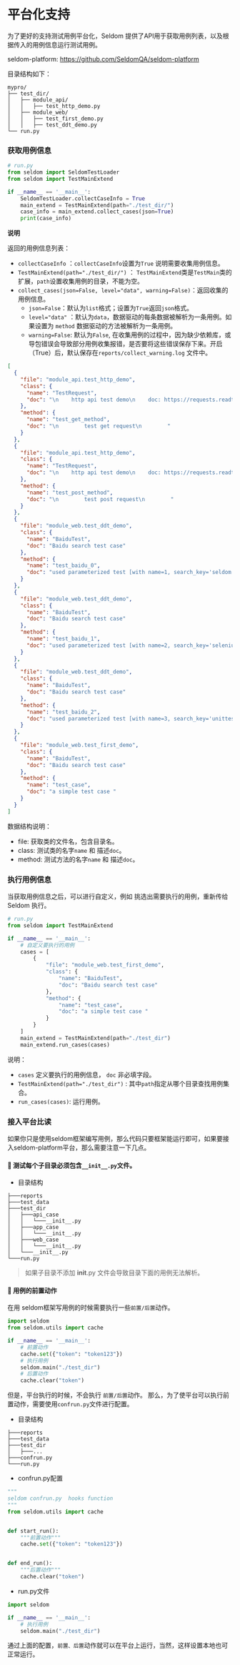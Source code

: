 # 平台化支持

为了更好的支持测试用例平台化，Seldom 提供了API用于获取用例列表，以及根据传入的用例信息运行测试用例。

seldom-platform: https://github.com/SeldomQA/seldom-platform

目录结构如下：

```shell
mypro/
├── test_dir/
│   ├── module_api/
│   │   ├── test_http_demo.py
│   ├── module_web/
│   │   ├── test_first_demo.py
│   │   ├── test_ddt_demo.py
└── run.py
```

### 获取用例信息

```py
# run.py
from seldom import SeldomTestLoader
from seldom import TestMainExtend

if __name__ == '__main__':
    SeldomTestLoader.collectCaseInfo = True
    main_extend = TestMainExtend(path="./test_dir/")
    case_info = main_extend.collect_cases(json=True)
    print(case_info)
```

__说明__

返回的用例信息列表：

* `collectCaseInfo` ：`collectCaseInfo`设置为`True` 说明需要收集用例信息。
* `TestMainExtend(path="./test_dir/")` ： `TestMainExtend`类是`TestMain`类的扩展，`path`设置收集用例的目录，不能为空。
* `collect_cases(json=False, level="data", warning=False)`：返回收集的用例信息。
    * `json=False`：默认为`list`格式；设置为`True`返回`json`格式。
    * `level="data"` ：默认为`data`，数据驱动的每条数据被解析为一条用例。如果设置为 `method` 数据驱动的方法被解析为一条用例。
    * `warning=False`: 默认为`False`,
      在收集用例的过程中，因为缺少依赖库，或导包错误会导致部分用例收集报错，是否要将这些错误保存下来。开启（True）后，默认保存在`reports/collect_warning.log`
      文件中。

```json
[
  {
    "file": "module_api.test_http_demo",
    "class": {
      "name": "TestRequest",
      "doc": "\n    http api test demo\n    doc: https://requests.readthedocs.io/en/master/\n    "
    },
    "method": {
      "name": "test_get_method",
      "doc": "\n        test get request\n        "
    }
  },
  {
    "file": "module_api.test_http_demo",
    "class": {
      "name": "TestRequest",
      "doc": "\n    http api test demo\n    doc: https://requests.readthedocs.io/en/master/\n    "
    },
    "method": {
      "name": "test_post_method",
      "doc": "\n        test post request\n        "
    }
  },
  {
    "file": "module_web.test_ddt_demo",
    "class": {
      "name": "BaiduTest",
      "doc": "Baidu search test case"
    },
    "method": {
      "name": "test_baidu_0",
      "doc": "used parameterized test [with name=1, search_key='seldom']\n        :param name: case name\n        :param search_key: search keyword\n        "
    }
  },
  {
    "file": "module_web.test_ddt_demo",
    "class": {
      "name": "BaiduTest",
      "doc": "Baidu search test case"
    },
    "method": {
      "name": "test_baidu_1",
      "doc": "used parameterized test [with name=2, search_key='selenium']\n        :param name: case name\n        :param search_key: search keyword\n        "
    }
  },
  {
    "file": "module_web.test_ddt_demo",
    "class": {
      "name": "BaiduTest",
      "doc": "Baidu search test case"
    },
    "method": {
      "name": "test_baidu_2",
      "doc": "used parameterized test [with name=3, search_key='unittest']\n        :param name: case name\n        :param search_key: search keyword\n        "
    }
  },
  {
    "file": "module_web.test_first_demo",
    "class": {
      "name": "BaiduTest",
      "doc": "Baidu search test case"
    },
    "method": {
      "name": "test_case",
      "doc": "a simple test case "
    }
  }
]
```

数据结构说明：

* file: 获取类的文件名，包含目录名。
* class: 测试类的名字`name` 和 描述`doc`。
* method: 测试方法的名字`name` 和 描述`doc`。

### 执行用例信息

当获取用例信息之后，可以进行自定义，例如 挑选出需要执行的用例，重新传给Seldom 执行。

```python
# run.py
from seldom import TestMainExtend

if __name__ == '__main__':
    # 自定义要执行的用例
    cases = [
        {
            "file": "module_web.test_first_demo",
            "class": {
                "name": "BaiduTest",
                "doc": "Baidu search test case"
            },
            "method": {
                "name": "test_case",
                "doc": "a simple test case "
            }
        }
    ]
    main_extend = TestMainExtend(path="./test_dir")
    main_extend.run_cases(cases)
```

说明：

* `cases` 定义要执行的用例信息， `doc` 非必填字段。
* `TestMainExtend(path="./test_dir")` : 其中`path`指定从哪个目录查找用例集合。
* `run_cases(cases)`: 运行用例。

### 接入平台比读

如果你只是使用seldom框架编写用例，那么代码只要框架能运行即可，如果要接入seldom-platform平台，那么需要注意一下几点。

#### 🚧 测试每个子目录必须包含`__init__.py`文件。

* 目录结构

```shell
├───reports
├───test_data
├───test_dir
│   ├───api_case
│   │   └───__init__.py
│   ├───app_case
│   │   └───__init__.py
│   ├───web_case
│   │   └───__init__.py
│   └───__init__.py
└───run.py
```

> 如果子目录不添加 __init__.py 文件会导致目录下面的用例无法解析。

#### 🚧 用例的前置动作

在用 seldom框架写用例的时候需要执行一些`前置/后置`动作。

```python
import seldom
from seldom.utils import cache

if __name__ == '__main__':
    # 前置动作
    cache.set({"token": "token123"})
    # 执行用例
    seldom.main("./test_dir")
    # 后置动作
    cache.clear("token")
```

但是，平台执行的时候，不会执行 `前置/后置`动作。 那么，为了使平台可以执行前置动作，需要使用`confrun.py`文件进行配置。

* 目录结构

```shell
├───reports
├───test_data
├───test_dir
│   ├───...
├───confrun.py
└───run.py
```

* confrun.py配置

```python
"""
seldom confrun.py  hooks function
"""
from seldom.utils import cache


def start_run():
    """前置动作"""
    cache.set({"token": "token123"})


def end_run():
    """后置动作"""
    cache.clear("token")
```

* run.py文件

```python
import seldom

if __name__ == '__main__':
    # 执行用例
    seldom.main("./test_dir")
```

通过上面的配置，`前置、后置`动作就可以在平台上运行，当然，这样设置本地也可正常运行。
